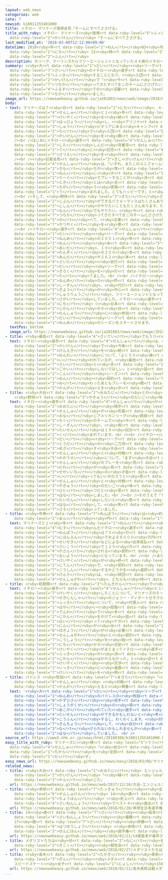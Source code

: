 ```yaml
---
layout: web_news
categories: web
cate: 7
newsid: k10011355401000
title: イチロー マリナーズ復帰会見「チームにすべてささげる」
title_with_ruby: イチロー マリナーズ<ruby>復帰<rt data-ruby-level="5">ふっき</rt></ruby><ruby>会見<rt
  data-ruby-level="2">かいけん</rt></ruby>「チームにすべてささげる」
last_modified_at: '2018-03-08T12:12:00+09:00'
datetime: 2018<ruby>年<rt data-ruby-level="1">ねん</rt></ruby>03<ruby>月<rt data-ruby-level="1">がつ</rt></ruby>08<ruby>日<rt
  data-ruby-level="1">にち</rt></ruby> 12<ruby>時<rt data-ruby-level="2">じ</rt></ruby>12<ruby>分<rt
  data-ruby-level="2">ふん</rt></ruby>
description: 大リーグ、マーリンズからフリーエージェントとなっていた４４歳のイチロー選手がマリナーズに復帰することになり、入団会見で「今まで培ってきたすべてをこのチームにささげたい」と述べて、古巣での活躍を誓いました。
summary: <ruby>大<rt data-ruby-level="1">だい</rt></ruby><ruby>リーグ<rt data-ruby-level="1">りーぐ</rt></ruby>、マーリンズからフリーエージェントとなっていた４４<ruby>歳<rt
  data-ruby-level="7">さい</rt></ruby>のイチロー<ruby>選手<rt data-ruby-level="4">せんしゅ</rt></ruby>がマリナーズに<ruby>復帰<rt
  data-ruby-level="5">ふっき</rt></ruby>することになり、<ruby>入団<rt data-ruby-level="5">にゅうだん</rt></ruby><ruby>会見<rt
  data-ruby-level="2">かいけん</rt></ruby>で「<ruby>今<rt data-ruby-level="2">いま</rt></ruby>まで<ruby>培<rt
  data-ruby-level="7">つちか</rt></ruby>ってきたすべてをこのチームにささげたい」と<ruby>述<rt data-ruby-level="5">の</rt></ruby>べて、<ruby>古巣<rt
  data-ruby-level="4">ふるす</rt></ruby>での<ruby>活躍<rt data-ruby-level="7">かつやく</rt></ruby>を<ruby>誓<rt
  data-ruby-level="7">ちか</rt></ruby>いました。
image_url: https://newswebeasy.github.io/ja201803/news/web/image/2018/03/08/K10011355401_1803081001_1803081004_01_02.jpg
body:
- text: マリナーズは７<ruby>日<rt data-ruby-level="1">にち</rt></ruby>、４４<ruby>歳<rt data-ruby-level="7">さい</rt></ruby>のイチロー<ruby>選手<rt
    data-ruby-level="4">せんしゅ</rt></ruby>と１<ruby>年<rt data-ruby-level="1">ねん</rt></ruby><ruby>契約<rt
    data-ruby-level="7">けいやく</rt></ruby>を<ruby>結<rt data-ruby-level="4">むす</rt></ruby>んだことを<ruby>発表<rt
    data-ruby-level="3">はっぴょう</rt></ruby>し、<ruby>アリゾナ<rt data-ruby-level="3">ありぞな</rt></ruby><ruby>州<rt
    data-ruby-level="3">しゅう</rt></ruby>ピオリアにある<ruby>キャンプ<rt data-ruby-level="2">きゃんぷ</rt></ruby><ruby>地<rt
    data-ruby-level="2">ち</rt></ruby>で<ruby>入団<rt data-ruby-level="5">にゅうだん</rt></ruby><ruby>会見<rt
    data-ruby-level="2">かいけん</rt></ruby>を<ruby>開<rt data-ruby-level="3">ひら</rt></ruby>きました。<br
    /><br />はじめにイチロー<ruby>選手<rt data-ruby-level="4">せんしゅ</rt></ruby>は、<ruby>慣<rt data-ruby-level="5">な</rt></ruby>れ<ruby>親<rt
    data-ruby-level="2">した</rt></ruby>しんだ<ruby>背番号<rt data-ruby-level="6">せばんごう</rt></ruby>「５１」のユニフォームを<ruby>手<rt
    data-ruby-level="1">て</rt></ruby>に<ruby>記念<rt data-ruby-level="4">きねん</rt></ruby><ruby>撮影<rt
    data-ruby-level="7">さつえい</rt></ruby>を<ruby>行<rt data-ruby-level="2">おこな</rt></ruby>いました。<br
    /><br /><ruby>記者会見<rt data-ruby-level="3">きしゃかいけん</rt></ruby>でイチロー<ruby>選手<rt
    data-ruby-level="4">せんしゅ</rt></ruby>は、「いずれ、またこのユニフォームを<ruby>着<rt data-ruby-level="3">き</rt></ruby>てプレーしたいという<ruby>気持<rt
    data-ruby-level="3">きも</rt></ruby>ちが<ruby>常<rt data-ruby-level="5">つね</rt></ruby>にあった。２００１<ruby>年<rt
    data-ruby-level="1">ねん</rt></ruby>に<ruby>大<rt data-ruby-level="1">だい</rt></ruby><ruby>リーグ<rt
    data-ruby-level="1">りーぐ</rt></ruby>でプレーすることが<ruby>決<rt data-ruby-level="3">き</rt></ruby>まった<ruby>時<rt
    data-ruby-level="2">とき</rt></ruby>とは<ruby>全<rt data-ruby-level="3">まった</rt></ruby>く<ruby>違<rt
    data-ruby-level="7">ちが</rt></ruby>う<ruby>感情<rt data-ruby-level="5">かんじょう</rt></ruby>が<ruby>生<rt
    data-ruby-level="1">う</rt></ruby>まれました。とてもハッピーです」と<ruby>話<rt data-ruby-level="2">はな</rt></ruby>しました。<br
    /><br />そして、<ruby>期待<rt data-ruby-level="3">きたい</rt></ruby>される<ruby>役割<rt data-ruby-level="6">やくわり</rt></ruby>については、「<ruby>自分<rt
    data-ruby-level="2">じぶん</rt></ruby>ができるパフォーマンスはたくさんあります。<ruby>僕<rt data-ruby-level="7">ぼく</rt></ruby><ruby>自身<rt
    data-ruby-level="3">じしん</rt></ruby>がやりたいこともたくさんあります。ただ、マリナーズが<ruby>必要<rt data-ruby-level="4">ひつよう</rt></ruby>としていることがあれば<ruby>何<rt
    data-ruby-level="2">なん</rt></ruby>でもやりたい。<ruby>今<rt data-ruby-level="2">いま</rt></ruby>まで<ruby>培<rt
    data-ruby-level="7">つちか</rt></ruby>ってきたすべてをこのチームにささげたい。そういう<ruby>覚悟<rt data-ruby-level="7">かくご</rt></ruby>です」と<ruby>述<rt
    data-ruby-level="5">の</rt></ruby>べて、<ruby>古巣<rt data-ruby-level="4">ふるす</rt></ruby>での<ruby>活躍<rt
    data-ruby-level="7">かつやく</rt></ruby>を<ruby>誓<rt data-ruby-level="7">ちか</rt></ruby>いました。<br
    /><br />イチロー<ruby>選手<rt data-ruby-level="4">せんしゅ</rt></ruby>は、マリナーズで<ruby>大<rt
    data-ruby-level="1">だい</rt></ruby><ruby>リーグ<rt data-ruby-level="1">りーぐ</rt></ruby>１<ruby>年目<rt
    data-ruby-level="1">ねんめ</rt></ruby>の２００１<ruby>年<rt data-ruby-level="1">ねん</rt></ruby>から１１<ruby>年<rt
    data-ruby-level="1">ねん</rt></ruby><ruby>余<rt data-ruby-level="5">あま</rt></ruby>りプレーし、この<ruby>間<rt
    data-ruby-level="2">あいだ</rt></ruby>、１０<ruby>年<rt data-ruby-level="1">ねん</rt></ruby><ruby>連続<rt
    data-ruby-level="4">れんぞく</rt></ruby>の２００<ruby>本<rt data-ruby-level="1">ほん</rt></ruby><ruby>安打<rt
    data-ruby-level="3">あんだ</rt></ruby>や２６２<ruby>本<rt data-ruby-level="1">ほん</rt></ruby>のシーズン<ruby>最多<rt
    data-ruby-level="4">さいた</rt></ruby><ruby>安打<rt data-ruby-level="3">あんだ</rt></ruby>といった<ruby>大<rt
    data-ruby-level="1">だい</rt></ruby><ruby>リーグ<rt data-ruby-level="1">りーぐ</rt></ruby><ruby>記録<rt
    data-ruby-level="4">きろく</rt></ruby>を<ruby>打<rt data-ruby-level="3">う</rt></ruby>ち<ruby>立<rt
    data-ruby-level="3">た</rt></ruby>てました。<br /><br />イチロー<ruby>選手<rt data-ruby-level="4">せんしゅ</rt></ruby>は、マーリンズで３<ruby>年目<rt
    data-ruby-level="1">ねんめ</rt></ruby>の<ruby>昨<rt data-ruby-level="4">さく</rt></ruby><ruby>シーズン<rt
    data-ruby-level="4">しーずん</rt></ruby>、<ruby>代打<rt data-ruby-level="3">だいだ</rt></ruby>での<ruby>起用<rt
    data-ruby-level="3">きよう</rt></ruby>が<ruby>中心<rt data-ruby-level="2">ちゅうしん</rt></ruby>となり、シーズン<ruby>終了後<rt
    data-ruby-level="7">しゅうりょうご</rt></ruby>、フリーエージェントとなって<ruby>移籍先<rt data-ruby-level="7">いせきさき</rt></ruby>を<ruby>探<rt
    data-ruby-level="6">さが</rt></ruby>していました。イチロー<ruby>選手<rt data-ruby-level="4">せんしゅ</rt></ruby>は８<ruby>日<rt
    data-ruby-level="1">にち</rt></ruby>（<ruby>日本<rt data-ruby-level="1">にっぽん</rt></ruby><ruby>時間<rt
    data-ruby-level="2">じかん</rt></ruby>の９<ruby>日<rt data-ruby-level="1">にち</rt></ruby>）からチームの<ruby>練習<rt
    data-ruby-level="3">れんしゅう</rt></ruby>に<ruby>参加<rt data-ruby-level="4">さんか</rt></ruby>して、<ruby>大<rt
    data-ruby-level="1">だい</rt></ruby><ruby>リーグ<rt data-ruby-level="1">りーぐ</rt></ruby>１８<ruby>年目<rt
    data-ruby-level="1">ねんめ</rt></ruby>のシーズンをスタートさせます。
  textPos: bottom
  image_url: https://newswebeasy.github.io/ja201803/news/web/image/2018/03/08/K10011355401_1803081001_1803081004_01_03.jpg
- title: <ruby>最低<rt data-ruby-level="4">さいてい</rt></ruby>でも５０<ruby>歳<rt data-ruby-level="7">さい</rt></ruby>まで
  text: イチロー<ruby>選手<rt data-ruby-level="4">せんしゅ</rt></ruby>は、<ruby>入団<rt data-ruby-level="5">にゅうだん</rt></ruby><ruby>会見<rt
    data-ruby-level="2">かいけん</rt></ruby>で<ruby>今後<rt data-ruby-level="2">こんご</rt></ruby><ruby>現役<rt
    data-ruby-level="7">げんえき</rt></ruby>を<ruby>続<rt data-ruby-level="4">つづ</rt></ruby>けていく<ruby>年齢<rt
    data-ruby-level="7">ねんれい</rt></ruby>について、「よく５０<ruby>歳<rt data-ruby-level="7">さい</rt></ruby>までと<ruby>言<rt
    data-ruby-level="2">い</rt></ruby>われているが、<ruby>最低<rt data-ruby-level="4">さいてい</rt></ruby>でも５０<ruby>歳<rt
    data-ruby-level="7">さい</rt></ruby>と<ruby>言<rt data-ruby-level="2">い</rt></ruby>っているので、そこは<ruby>誤解<rt
    data-ruby-level="6">ごかい</rt></ruby>しないでほしい」と<ruby>話<rt data-ruby-level="2">はな</rt></ruby>し、マリナーズとの<ruby>今<rt
    data-ruby-level="2">こん</rt></ruby><ruby>シーズン<rt data-ruby-level="2">しーずん</rt></ruby>の１<ruby>年<rt
    data-ruby-level="1">ねん</rt></ruby><ruby>契約<rt data-ruby-level="7">けいやく</rt></ruby>が<ruby>終<rt
    data-ruby-level="3">お</rt></ruby>わったあともプレーを<ruby>続<rt data-ruby-level="4">つづ</rt></ruby>けたいとする<ruby>考<rt
    data-ruby-level="2">かんが</rt></ruby>えを<ruby>示<rt data-ruby-level="5">しめ</rt></ruby>しました。
- title: <ruby>大谷<rt data-ruby-level="2">おおたに</rt></ruby>との<ruby>対戦<rt data-ruby-level="4">たいせん</rt></ruby>
    <ruby>野球<rt data-ruby-level="3">やきゅう</rt></ruby>のだいご<ruby>味<rt data-ruby-level="3">み</rt></ruby>
  text: イチロー<ruby>選手<rt data-ruby-level="4">せんしゅ</rt></ruby>が<ruby>復帰<rt data-ruby-level="5">ふっき</rt></ruby>したマリナーズは<ruby>大谷<rt
    data-ruby-level="2">おおたに</rt></ruby><ruby>翔平<rt data-ruby-level="8">しょうへい</rt></ruby><ruby>選手<rt
    data-ruby-level="4">せんしゅ</rt></ruby>が<ruby>所属<rt data-ruby-level="5">しょぞく</rt></ruby>するエンジェルスと<ruby>同<rt
    data-ruby-level="2">おな</rt></ruby>じアメリカンリーグ<ruby>西部<rt data-ruby-level="3">せいぶ</rt></ruby><ruby>地区<rt
    data-ruby-level="3">ちく</rt></ruby>のチームで<ruby>今<rt data-ruby-level="2">こん</rt></ruby><ruby>シーズン<rt
    data-ruby-level="2">しーずん</rt></ruby>、<ruby>両<rt data-ruby-level="3">りょう</rt></ruby>チームの<ruby>対戦<rt
    data-ruby-level="4">たいせん</rt></ruby>は１９<ruby>試合<rt data-ruby-level="4">じあい</rt></ruby><ruby>組<rt
    data-ruby-level="2">く</rt></ruby>まれています。<br /><br />イチロー<ruby>選手<rt data-ruby-level="4">せんしゅ</rt></ruby>は、<ruby>大<rt
    data-ruby-level="1">だい</rt></ruby><ruby>リーグ<rt data-ruby-level="1">りーぐ</rt></ruby>でも<ruby>投打<rt
    data-ruby-level="3">とうだ</rt></ruby>の<ruby>二刀流<rt data-ruby-level="3">にとうりゅう</rt></ruby>を<ruby>目指<rt
    data-ruby-level="3">めざ</rt></ruby>す<ruby>大谷<rt data-ruby-level="2">おおたに</rt></ruby><ruby>選手<rt
    data-ruby-level="4">せんしゅ</rt></ruby>と<ruby>対戦<rt data-ruby-level="4">たいせん</rt></ruby>する<ruby>可能性<rt
    data-ruby-level="5">かのうせい</rt></ruby>について、「まず<ruby>大谷<rt data-ruby-level="2">おおたに</rt></ruby><ruby>選手<rt
    data-ruby-level="4">せんしゅ</rt></ruby>のプレーを<ruby>見<rt data-ruby-level="1">み</rt></ruby>てみたいというのがあります。<ruby>誰<rt
    data-ruby-level="7">だれ</rt></ruby>が<ruby>見<rt data-ruby-level="1">み</rt></ruby>ても、<ruby>世界一<rt
    data-ruby-level="3">せかいいち</rt></ruby>の<ruby>才能<rt data-ruby-level="5">さいのう</rt></ruby>と<ruby>言<rt
    data-ruby-level="2">い</rt></ruby>ってもいいのだろうと<ruby>思<rt data-ruby-level="2">おも</rt></ruby>います。そんな<ruby>選手<rt
    data-ruby-level="4">せんしゅ</rt></ruby>と<ruby>対戦<rt data-ruby-level="4">たいせん</rt></ruby>することは、<ruby>野球<rt
    data-ruby-level="3">やきゅう</rt></ruby>のだいご<ruby>味<rt data-ruby-level="3">み</rt></ruby>の<ruby>一<rt
    data-ruby-level="1">ひと</rt></ruby>つだと<ruby>思<rt data-ruby-level="2">おも</rt></ruby>います」と<ruby>話<rt
    data-ruby-level="2">はな</rt></ruby>しました。<br /><br />そのうえで「できれば、<ruby>僕<rt data-ruby-level="7">ぼく</rt></ruby>もピッチャーで<ruby>対戦<rt
    data-ruby-level="4">たいせん</rt></ruby>したいと<ruby>思<rt data-ruby-level="2">おも</rt></ruby>います」と<ruby>話<rt
    data-ruby-level="2">はな</rt></ruby>して、<ruby>笑<rt data-ruby-level="4">わら</rt></ruby>いを<ruby>誘<rt
    data-ruby-level="7">さそ</rt></ruby>っていました。
- title: <ruby>年俸<rt data-ruby-level="7">ねんぽう</rt></ruby>は<ruby>約<rt data-ruby-level="4">やく</rt></ruby>８０００<ruby>万<rt
    data-ruby-level="2">まん</rt></ruby><ruby>円<rt data-ruby-level="1">えん</rt></ruby>
  text: マリナーズと１<ruby>年<rt data-ruby-level="1">ねん</rt></ruby><ruby>契約<rt data-ruby-level="7">けいやく</rt></ruby>を<ruby>結<rt
    data-ruby-level="4">むす</rt></ruby>んだイチロー<ruby>選手<rt data-ruby-level="4">せんしゅ</rt></ruby>の<ruby>年俸<rt
    data-ruby-level="7">ねんぽう</rt></ruby>は７５<ruby>万<rt data-ruby-level="2">まん</rt></ruby>ドル、<ruby>日本円<rt
    data-ruby-level="1">にほんえん</rt></ruby>でおよそ８０００<ruby>万円<rt data-ruby-level="2">まんえん</rt></ruby>で、<ruby>成績<rt
    data-ruby-level="5">せいせき</rt></ruby>などによる<ruby>出来高払<rt data-ruby-level="7">できだかばら</rt></ruby>いとして、<ruby>最高<rt
    data-ruby-level="4">さいこう</rt></ruby>で１２５<ruby>万<rt data-ruby-level="2">まん</rt></ruby>ドルが<ruby>加算<rt
    data-ruby-level="4">かさん</rt></ruby>される<ruby>契約<rt data-ruby-level="7">けいやく</rt></ruby><ruby>内容<rt
    data-ruby-level="5">ないよう</rt></ruby>となっています。<br /><br />また、この１<ruby>年<rt data-ruby-level="1">ねん</rt></ruby><ruby>契約<rt
    data-ruby-level="7">けいやく</rt></ruby>が<ruby>終<rt data-ruby-level="3">お</rt></ruby>わった<ruby>時点<rt
    data-ruby-level="2">じてん</rt></ruby>で、<ruby>契約<rt data-ruby-level="7">けいやく</rt></ruby>を<ruby>更新<rt
    data-ruby-level="7">こうしん</rt></ruby>するかどうかを<ruby>選択<rt data-ruby-level="7">せんたく</rt></ruby>する<ruby>権利<rt
    data-ruby-level="6">けんり</rt></ruby>は、<ruby>球団<rt data-ruby-level="5">きゅうだん</rt></ruby>とイチロー<ruby>選手側<rt
    data-ruby-level="4">せんしゅがわ</rt></ruby>、どちらも<ruby>持<rt data-ruby-level="3">も</rt></ruby>たないことになっています。
- title: <ruby>短期間<rt data-ruby-level="3">たんきかん</rt></ruby>で<ruby>契約<rt data-ruby-level="7">けいやく</rt></ruby>まとまる
  text: イチロー<ruby>選手<rt data-ruby-level="4">せんしゅ</rt></ruby>と１<ruby>年<rt data-ruby-level="1">ねん</rt></ruby><ruby>契約<rt
    data-ruby-level="7">けいやく</rt></ruby>したことについて、マリナーズのチーム<ruby>編成<rt data-ruby-level="5">へんせい</rt></ruby><ruby>責任者<rt
    data-ruby-level="5">せきにんしゃ</rt></ruby>のジェリー・ディポートゼネラルマネジャーは、「イチロー<ruby>選手<rt data-ruby-level="4">せんしゅ</rt></ruby>のマリナーズ<ruby>復帰<rt
    data-ruby-level="5">ふっき</rt></ruby>について、<ruby>代理人<rt data-ruby-level="3">だいりにん</rt></ruby>とはシーズオフの<ruby>早<rt
    data-ruby-level="1">はや</rt></ruby>い<ruby>段階<rt data-ruby-level="6">だんかい</rt></ruby>から、<ruby>電話<rt
    data-ruby-level="2">でんわ</rt></ruby>で<ruby>多<rt data-ruby-level="2">おお</rt></ruby>くの<ruby>時間<rt
    data-ruby-level="2">じかん</rt></ruby>をかけて<ruby>話<rt data-ruby-level="2">はなし</rt></ruby>をしてきた。キャンプに<ruby>入<rt
    data-ruby-level="1">はい</rt></ruby>って<ruby>ケガ<rt data-ruby-level="1">けが</rt></ruby><ruby>人<rt
    data-ruby-level="1">にん</rt></ruby>が<ruby>出<rt data-ruby-level="1">で</rt></ruby>て<ruby>補強<rt
    data-ruby-level="6">ほきょう</rt></ruby>が<ruby>必要<rt data-ruby-level="4">ひつよう</rt></ruby>になり、イチロー<ruby>選手側<rt
    data-ruby-level="4">せんしゅがわ</rt></ruby>と<ruby>契約<rt data-ruby-level="7">けいやく</rt></ruby><ruby>交渉<rt
    data-ruby-level="7">こうしょう</rt></ruby>を<ruby>始<rt data-ruby-level="3">はじ</rt></ruby>めたのは５<ruby>日<rt
    data-ruby-level="1">にち</rt></ruby>か６<ruby>日前<rt data-ruby-level="2">にちまえ</rt></ruby>だった。<ruby>契約<rt
    data-ruby-level="7">けいやく</rt></ruby>がまとまってイチロー<ruby>選手<rt data-ruby-level="4">せんしゅ</rt></ruby>の<ruby>復帰<rt
    data-ruby-level="5">ふっき</rt></ruby>が<ruby>決<rt data-ruby-level="3">き</rt></ruby>まるまでには<ruby>時間<rt
    data-ruby-level="2">じかん</rt></ruby>はかからなかった」と<ruby>述<rt data-ruby-level="5">の</rt></ruby>べて、<ruby>契約<rt
    data-ruby-level="7">けいやく</rt></ruby><ruby>交渉<rt data-ruby-level="7">こうしょう</rt></ruby>が<ruby>一気<rt
    data-ruby-level="1">いっき</rt></ruby>に<ruby>進展<rt data-ruby-level="6">しんてん</rt></ruby>した<ruby>経緯<rt
    data-ruby-level="7">けいい</rt></ruby>を<ruby>明<rt data-ruby-level="2">あき</rt></ruby>らかにしました。
- title: パドレス <ruby>牧田<rt data-ruby-level="7">まきた</rt></ruby>「<ruby>憧<rt data-ruby-level="7">あこが</rt></ruby>れの<ruby>選手<rt
    data-ruby-level="4">せんしゅ</rt></ruby> <ruby>対戦<rt data-ruby-level="4">たいせん</rt></ruby><ruby>考<rt
    data-ruby-level="2">かんが</rt></ruby>えると<ruby>興奮<rt data-ruby-level="6">こうふん</rt></ruby>」
  text: '<ruby>大<rt data-ruby-level="1">だい</rt></ruby><ruby>リーグ<rt data-ruby-level="1">りーぐ</rt></ruby>１<ruby>年目<rt
    data-ruby-level="1">ねんめ</rt></ruby>のパドレスの<ruby>牧田<rt data-ruby-level="7">まきた</rt></ruby><ruby>和久<rt
    data-ruby-level="8">かずひさ</rt></ruby><ruby>投手<rt data-ruby-level="3">とうしゅ</rt></ruby>は「<ruby>小学生<rt
    data-ruby-level="1">しょうがくせい</rt></ruby>の<ruby>頃<rt data-ruby-level="7">ころ</rt></ruby>から<ruby>憧<rt
    data-ruby-level="7">あこが</rt></ruby>れていた<ruby>選手<rt data-ruby-level="4">せんしゅ</rt></ruby>で、<ruby>対戦<rt
    data-ruby-level="4">たいせん</rt></ruby>ができるかもしれないと<ruby>考<rt data-ruby-level="2">かんが</rt></ruby>えるとすごく<ruby>興奮<rt
    data-ruby-level="6">こうふん</rt></ruby>するし、わくわくします。<ruby>対戦<rt data-ruby-level="4">たいせん</rt></ruby>したら<ruby>緊張<rt
    data-ruby-level="7">きんちょう</rt></ruby>して、<ruby>自分<rt data-ruby-level="2">じぶん</rt></ruby>のいちばんいいボールが<ruby>投<rt
    data-ruby-level="3">な</rt></ruby>げられないかもしれませんが<ruby>楽<rt data-ruby-level="2">たの</rt></ruby>しみにしています」と<ruby>話<rt
    data-ruby-level="2">はな</rt></ruby>していました。 <br />           '
source_url: https://www3.nhk.or.jp/news/html/20180308/k10011355401000.html
easy_title_with_ruby: マリナーズに<ruby>移<rt data-ruby-level="5">うつ</rt></ruby>ったイチロー<ruby>選手<rt
  data-ruby-level="4">せんしゅ</rt></ruby>「<ruby>自分<rt data-ruby-level="2">じぶん</rt></ruby>の<ruby>力<rt
  data-ruby-level="1">ちから</rt></ruby>を<ruby>全部<rt data-ruby-level="3">ぜんぶ</rt></ruby><ruby>出<rt
  data-ruby-level="1">だ</rt></ruby>す」
easy_news_url: https://newswebeasy.github.io/news/easy/2018/03/08/マリナーズに移ったイチロー選手自分の力を全部出す
related_news:
- title: <ruby>大谷<rt data-ruby-level="2">おおたに</rt></ruby> エンジェルス<ruby>入団<rt data-ruby-level="5">にゅうだん</rt></ruby><ruby>会見<rt
    data-ruby-level="2">かいけん</rt></ruby>「<ruby>縁<rt data-ruby-level="7">えん</rt></ruby>みたいなもの<ruby>感<rt
    data-ruby-level="3">かん</rt></ruby>じた」
  url: https://newswebeasy.github.io/news/web/2017/12/10/大谷-エンジェルス入団会見縁みたいなもの感じた
- title: <ruby>卓球<rt data-ruby-level="7">たっきゅう</rt></ruby><ruby>全日本<rt data-ruby-level="3">ぜんにほん</rt></ruby><ruby>選手権<rt
    data-ruby-level="6">せんしゅけん</rt></ruby> 14<ruby>歳<rt data-ruby-level="7">さい</rt></ruby><ruby>張本<rt
    data-ruby-level="5">ちょうほん</rt></ruby> <ruby>史上<rt data-ruby-level="4">しじょう</rt></ruby><ruby>最年少<rt
    data-ruby-level="4">さいねんしょう</rt></ruby>でベスト４<ruby>進出<rt data-ruby-level="3">しんしゅつ</rt></ruby>
  url: https://newswebeasy.github.io/news/web/2018/01/20/卓球全日本選手権-14歳張本-史上最年少でベスト4進出
- title: 14<ruby>歳<rt data-ruby-level="7">さい</rt></ruby><ruby>張本<rt data-ruby-level="5">ちょうほん</rt></ruby>が<ruby>最年少<rt
    data-ruby-level="4">さいねんしょう</rt></ruby><ruby>優勝<rt data-ruby-level="6">ゆうしょう</rt></ruby>
    17<ruby>歳<rt data-ruby-level="7">さい</rt></ruby><ruby>伊藤<rt data-ruby-level="8">いとう</rt></ruby>も<ruby>初優勝<rt
    data-ruby-level="6">はつゆうしょう</rt></ruby> <ruby>卓球<rt data-ruby-level="7">たっきゅう</rt></ruby><ruby>全日本<rt
    data-ruby-level="3">ぜんにほん</rt></ruby><ruby>選手権<rt data-ruby-level="6">せんしゅけん</rt></ruby>
  url: https://newswebeasy.github.io/news/web/2018/01/21/14歳張本が最年少優勝-17歳伊藤も初優勝-卓球全日本選手権
- title: メダリストたちは<ruby>何<rt data-ruby-level="2">なに</rt></ruby>を<ruby>語<rt data-ruby-level="2">かた</rt></ruby>る？<ruby>帰国<rt
    data-ruby-level="2">きこく</rt></ruby><ruby>報告会<rt data-ruby-level="5">ほうこくかい</rt></ruby>
  url: https://newswebeasy.github.io/news/web/2018/02/27/メダリストたちは何を語る帰国報告会
- title: <ruby>高木<rt data-ruby-level="2">たかぎ</rt></ruby><ruby>美帆<rt data-ruby-level="8">みほ</rt></ruby>は<ruby>銀<rt
    data-ruby-level="3">ぎん</rt></ruby><ruby>メダル<rt data-ruby-level="3">めだる</rt></ruby>
    スピードスケート<ruby>女子<rt data-ruby-level="1">じょし</rt></ruby>1500m
  url: https://newswebeasy.github.io/news/web/2018/02/12/高木美帆は銀メダル-スピードスケート女子1500m
...
```

